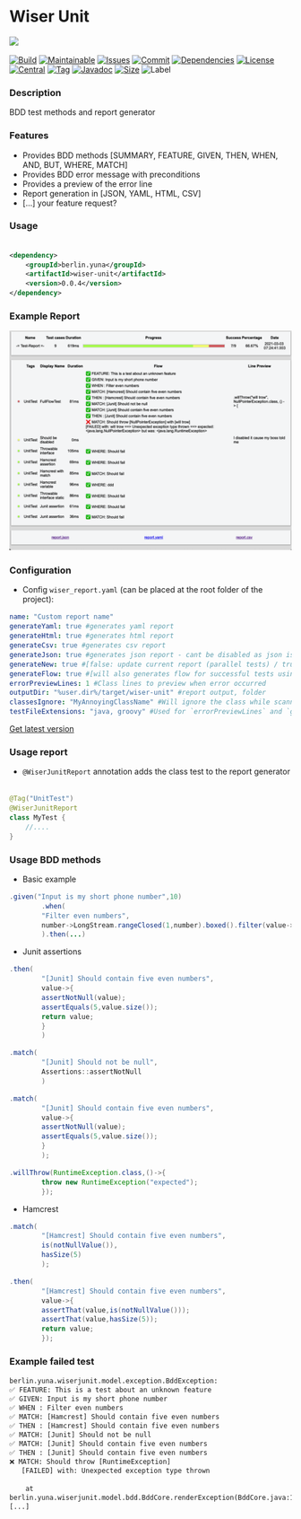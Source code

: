 # Wiser Unit

[![](https://img.shields.io/static/v1?label=Sponsor&message=%E2%9D%A4&logo=GitHub&color=%23fe8e86)](https://github.com/sponsors/YunaBraska)

[![Build][build_shield]][build_link]
[![Maintainable][maintainable_shield]][maintainable_link]
[![Issues][issues_shield]][issues_link]
[![Commit][commit_shield]][commit_link]
[![Dependencies][dependency_shield]][dependency_link]
[![License][license_shield]][license_link]
[![Central][central_shield]][central_link]
[![Tag][tag_shield]][tag_link]
[![Javadoc][javadoc_shield]][javadoc_link]
[![Size][size_shield]][size_shield]
![Label][label_shield]

[build_shield]: https://github.com/YunaBraska/wiser-unit/workflows/JAVA_CI/badge.svg
[build_link]: https://github.com/YunaBraska/wiser-unit/actions?query=workflow%3AJAVA_CI
[maintainable_shield]: https://img.shields.io/codeclimate/maintainability/YunaBraska/wiser-unit?style=flat-square
[maintainable_link]: https://codeclimate.com/github/YunaBraska/wiser-unit/maintainability
[coverage_shield]: https://img.shields.io/codeclimate/coverage/YunaBraska/wiser-unit?style=flat-square
[coverage_link]: https://codeclimate.com/github/YunaBraska/wiser-unit/test_coverage
[issues_shield]: https://img.shields.io/github/issues/YunaBraska/wiser-unit?style=flat-square
[issues_link]: https://github.com/YunaBraska/wiser-unit/commits/master
[commit_shield]: https://img.shields.io/github/last-commit/YunaBraska/wiser-unit?style=flat-square
[commit_link]: https://github.com/YunaBraska/wiser-unit/issues
[license_shield]: https://img.shields.io/github/license/YunaBraska/wiser-unit?style=flat-square
[license_link]: https://github.com/YunaBraska/wiser-unit/blob/master/LICENSE
[dependency_shield]: https://img.shields.io/librariesio/github/YunaBraska/wiser-unit?style=flat-square
[dependency_link]: https://libraries.io/github/YunaBraska/wiser-unit
[central_shield]: https://img.shields.io/maven-central/v/berlin.yuna/wiser-unit?style=flat-square
[central_link]:https://search.maven.org/artifact/berlin.yuna/wiser-unit
[tag_shield]: https://img.shields.io/github/v/tag/YunaBraska/wiser-unit?style=flat-square
[tag_link]: https://github.com/YunaBraska/wiser-unit/releases
[javadoc_shield]: https://javadoc.io/badge2/berlin.yuna/wiser-unit/javadoc.svg?style=flat-square
[javadoc_link]: https://javadoc.io/doc/berlin.yuna/wiser-unit
[size_shield]: https://img.shields.io/github/repo-size/YunaBraska/wiser-unit?style=flat-square
[label_shield]: https://img.shields.io/badge/Yuna-QueenInside-blueviolet?style=flat-square
[gitter_shield]: https://img.shields.io/gitter/room/YunaBraska/wiser-unit?style=flat-square
[gitter_link]: https://gitter.im/wiser-unit/Lobby

### Description

BDD test methods and report generator

### Features

* Provides BDD methods \[SUMMARY, FEATURE, GIVEN, THEN, WHEN, AND, BUT, WHERE, MATCH]
* Provides BDD error message with preconditions
* Provides a preview of the error line
* Report generation in \[JSON, YAML, HTML, CSV]
* \[...] your feature request?

### Usage

```xml

<dependency>
    <groupId>berlin.yuna</groupId>
    <artifactId>wiser-unit</artifactId>
    <version>0.0.4</version>
</dependency>
```

### Example Report
![ReportExample](src/test/resources/wiserUnitReport2.png)

### Configuration

* Config `wiser_report.yaml` (can be placed at the root folder of the project):

```yaml
name: "Custom report name"
generateYaml: true #generates yaml report
generateHtml: true #generates html report
generateCsv: true #generates csv report
generateJson: true #generates json report - cant be disabled as json is the base for other reports
generateNew: true #[false: update current report (parallel tests) / true: delete previous]
generateFlow: true #[will also generates flow for successful tests using regex]
errorPreviewLines: 1 #Class lines to preview when error occurred
outputDir: "%user.dir%/target/wiser-unit" #report output, folder
classesIgnore: "MyAnnoyingClassName" #Will ignore the class while scanning for error line/preview
testFileExtensions: "java, groovy" #Used for `errorPreviewLines` and `generateFlow` 
```

[Get latest version][central_link]

### Usage report

* `@WiserJunitReport` annotation adds the class test to the report generator

```java

@Tag("UnitTest")
@WiserJunitReport
class MyTest {
    //....
}
```

### Usage BDD methods

* Basic example

```java
.given("Input is my short phone number",10)
        .when(
        "Filter even numbers",
        number->LongStream.rangeClosed(1,number).boxed().filter(value->value%2==0).collect(toList())
        ).then(...)
```

* Junit assertions

```java
.then(
        "[Junit] Should contain five even numbers",
        value->{
        assertNotNull(value);
        assertEquals(5,value.size());
        return value;
        }
        )
```

```java
.match(
        "[Junit] Should not be null",
        Assertions::assertNotNull
        )
```

```java
.match(
        "[Junit] Should contain five even numbers",
        value->{
        assertNotNull(value);
        assertEquals(5,value.size());
        }
        );
```

```java
.willThrow(RuntimeException.class,()->{
        throw new RuntimeException("expected");
        });
```

* Hamcrest

```java
.match(
        "[Hamcrest] Should contain five even numbers",
        is(notNullValue()),
        hasSize(5)
        );
```

```java
.then(
        "[Hamcrest] Should contain five even numbers",
        value->{
        assertThat(value,is(notNullValue()));
        assertThat(value,hasSize(5));
        return value;
        });
```

### Example failed test

```
berlin.yuna.wiserjunit.model.exception.BddException: 
✅ FEATURE: This is a test about an unknown feature
✅ GIVEN: Input is my short phone number
✅ WHEN : Filter even numbers
✅ MATCH: [Hamcrest] Should contain five even numbers
✅ THEN : [Hamcrest] Should contain five even numbers
✅ MATCH: [Junit] Should not be null
✅ MATCH: [Junit] Should contain five even numbers
✅ THEN : [Junit] Should contain five even numbers
❌ MATCH: Should throw [RuntimeException]
   [FAILED] with: Unexpected exception type thrown
        
    at berlin.yuna.wiserjunit.model.bdd.BddCore.renderException(BddCore.java:155)
[...]
```
